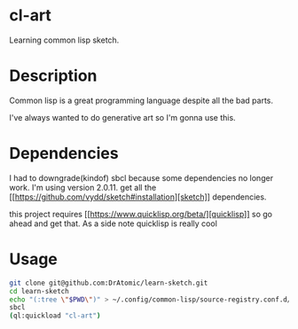 # cl-art

Learning common lisp sketch.

# Description

Common lisp is a great programming language despite all the bad parts.

I've always wanted to do generative art so I'm gonna use this.

# Dependencies

I had to downgrade(kindof) sbcl because some dependencies no longer work. I'm using version 2.0.11.
get all the [[https://github.com/vydd/sketch#installation][sketch]] dependencies.

this project requires [[https://www.quicklisp.org/beta/][quicklisp]] so go ahead and get that. As a side note quicklisp is really cool 

# Usage

```bash
git clone git@github.com:DrAtomic/learn-sketch.git
cd learn-sketch
echo "(:tree \"$PWD\")" > ~/.config/common-lisp/source-registry.conf.d/1-learn-sketch.conf
sbcl
(ql:quickload "cl-art")
```

